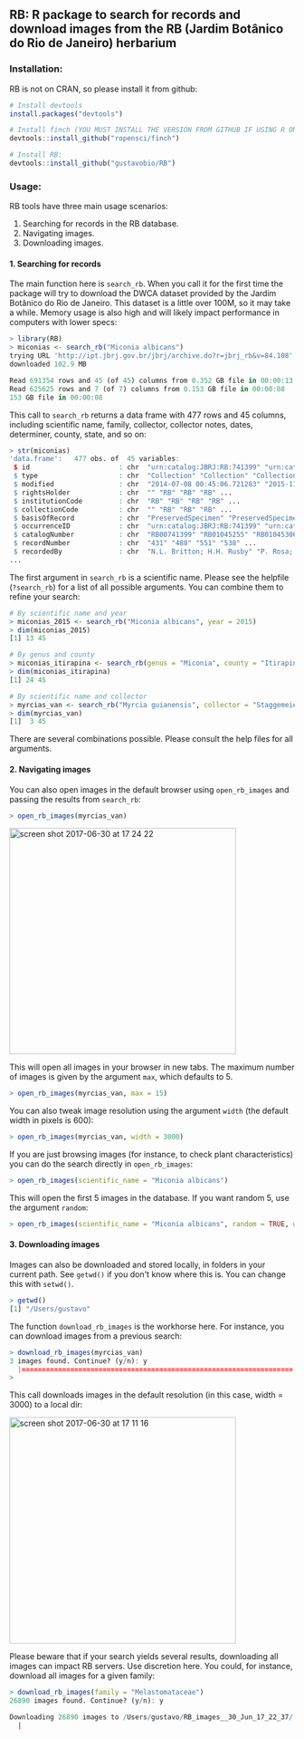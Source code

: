 ## RB: R package to search for records and download images from the RB (Jardim Botânico do Rio de Janeiro) herbarium

### Installation:

RB is not on CRAN, so please install it from github:

```r
# Install devtools
install.packages("devtools")

# Install finch (YOU MUST INSTALL THE VERSION FROM GITHUB IF USING R ON WINDOWS!)
devtools::install_github("ropensci/finch")

# Install RB:
devtools::install_github("gustavobio/RB")
```

### Usage:

RB tools have three main usage scenarios:

  1. Searching for records in the RB database.
  2. Navigating images.
  3. Downloading images.
  
#### 1. Searching for records

The main function here is `search_rb`. When you call it for the first time 
the package will try to download the DWCA dataset provided by the Jardim Botânico
do Rio de Janeiro. This dataset is a little over 100M, so it may take a while. Memory usage 
is also high and will likely impact performance in computers with lower specs:

```r
> library(RB)
> miconias <- search_rb("Miconia albicans")
trying URL 'http://ipt.jbrj.gov.br/jbrj/archive.do?r=jbrj_rb&v=84.108'
downloaded 102.9 MB

Read 691354 rows and 45 (of 45) columns from 0.352 GB file in 00:00:13
Read 625625 rows and 7 (of 7) columns from 0.153 GB file in 00:00:08
153 GB file in 00:00:08
```

This call to `search_rb` returns a data frame with 477 rows and 45 columns, including scientific name, family,
collector, collector notes, dates, determiner, county, state, and so on:

```r
> str(miconias)
'data.frame':	477 obs. of  45 variables:
 $ id                      : chr  "urn:catalog:JBRJ:RB:741399" "urn:catalog:JBRJ:RB:1045255" "urn:catalog:JBRJ:RB:1045306" "urn:catalog:JBRJ:RB:1045294" ...
 $ type                    : chr  "Collection" "Collection" "Collection" "Collection" ...
 $ modified                : chr  "2014-07-08 00:45:06.721283" "2015-11-30 17:52:29.673752" "2015-11-30 17:52:57.868959" "2015-11-30 19:04:47.934176" ...
 $ rightsHolder            : chr  "" "RB" "RB" "RB" ...
 $ institutionCode         : chr  "RB" "RB" "RB" "RB" ...
 $ collectionCode          : chr  "" "RB" "RB" "RB" ...
 $ basisOfRecord           : chr  "PreservedSpecimen" "PreservedSpecimen" "PreservedSpecimen" "PreservedSpecimen" ...
 $ occurrenceID            : chr  "urn:catalog:JBRJ:RB:741399" "urn:catalog:JBRJ:RB:1045255" "urn:catalog:JBRJ:RB:1045306" "urn:catalog:JBRJ:RB:1045294" ...
 $ catalogNumber           : chr  "RB00741399" "RB01045255" "RB01045306" "RB01045294" ...
 $ recordNumber            : chr  "431" "488" "551" "538" ...
 $ recordedBy              : chr  "N.L. Britton; H.H. Rusby" "P. Rosa; T.S.Pereira; A. Pintor & JF.A. Baumgratz" "P. Rosa; T.S.Pereira; A. Pintor & JF.A. Baumgratz" "P. Rosa; T.S.Pereira; A. Pintor & JF.A. Baumgratz" ...
...
```

The first argument in `search_rb` is a scientific name. Please see the helpfile (`?search_rb`) for a list of all possible arguments. You can combine them to refine your search:

```r
# By scientific name and year
> miconias_2015 <- search_rb("Miconia albicans", year = 2015)
> dim(miconias_2015)
[1] 13 45
```

```r
# By genus and county
> miconias_itirapina <- search_rb(genus = "Miconia", county = "Itirapina")
> dim(miconias_itirapina)
[1] 24 45
```

```r
# By scientific name and collector
> myrcias_van <- search_rb("Myrcia guianensis", collector = "Staggemeier")
> dim(myrcias_van)
[1]  3 45
```

There are several combinations possible. Please consult the help files for all arguments.

#### 2. Navigating images

You can also open images in the default browser using `open_rb_images` and passing the results from `search_rb`:

```r
> open_rb_images(myrcias_van)
```
<img width="400" alt="screen shot 2017-06-30 at 17 24 22" src="https://user-images.githubusercontent.com/30267/27752751-06fd4da4-5db9-11e7-897b-1b3cc933cf4d.png">


This will open all images in your browser in new tabs. The maximum number of images is given by the argument `max`, which defaults to 5.

```r
> open_rb_images(myrcias_van, max = 15)
```

You can also tweak image resolution using the argument `width` (the default width in pixels is 600):

```r
> open_rb_images(myrcias_van, width = 3000)
```

If you are just browsing images (for instance, to check plant characteristics) you can do the search directly in `open_rb_images`:

```r
> open_rb_images(scientific_name = "Miconia albicans")
``` 

This will open the first 5 images in the database. If you want random 5, use the argument `random`:

```r
> open_rb_images(scientific_name = "Miconia albicans", random = TRUE, width = 3000) # files here will be large
```

#### 3. Downloading images

Images can also be downloaded and stored locally, in folders in your current path. See `getwd()` if you don't know where this is. You can change this with `setwd()`.

```r
> getwd()
[1] "/Users/gustavo"
```

The function `download_rb_images` is the workhorse here. For instance, you can download images from a previous search:

```r
> download_rb_images(myrcias_van)
3 images found. Continue? (y/n): y
  |===================================================================| 100%
> 
``` 

This call downloads images in the default resolution (in this case, width = 3000) to a local dir:

<img width="400" alt="screen shot 2017-06-30 at 17 11 16" src="https://user-images.githubusercontent.com/30267/27752423-4b3a4d20-5db7-11e7-97f1-1b542016de55.png">

Please beware that if your search yields several results, downloading all images can impact RB servers. Use discretion here. You could, for instance,
download all images for a given family:

```r
> download_rb_images(family = "Melastomataceae")
26890 images found. Continue? (y/n): y

Downloading 26890 images to /Users/gustavo/RB_images__30_Jun_17_22_37/:
  |                                                                   |   0%
```

